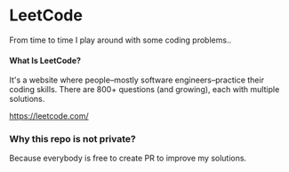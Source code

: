 # LeetCode
From time to time I play around with some coding problems..


#### What Is LeetCode?
It's a website where people–mostly software engineers–practice their coding skills. There are 800+ questions (and growing), each with multiple solutions.

https://leetcode.com/

### Why this repo is not private?
Because everybody is free to create PR to improve my solutions.
